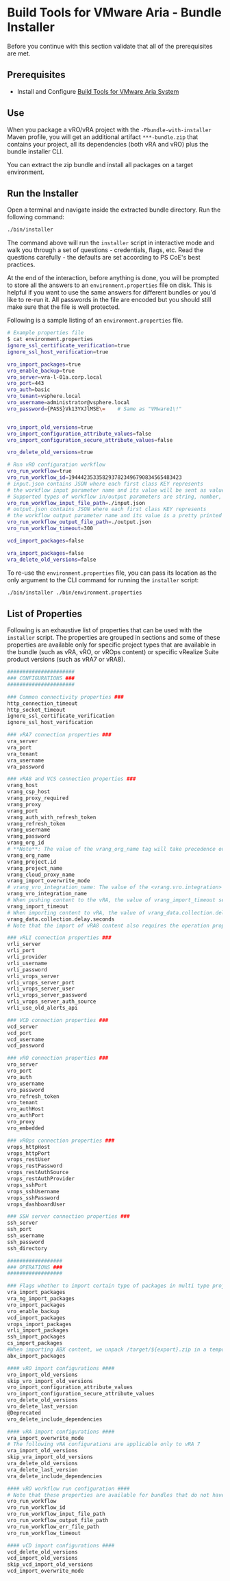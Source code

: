 # Build Tools for VMware Aria - Bundle Installer

Before you continue with this section validate that all of the prerequisites are met.
## Prerequisites
- Install and Configure [Build Tools for VMware Aria System](setup-workstation-maven.md)

## Use

When you package a vRO/vRA project with the ```-Pbundle-with-installer``` Maven profile, you will get an additional artifact ```***-bundle.zip``` that contains your project, all its dependencies (both vRA and vRO) plus the bundle installer CLI.

You can extract the zip bundle and install all packages on a target environment.

## Run the Installer
Open a terminal and navigate inside the extracted bundle directory. Run the following command:
```bash
./bin/installer
```
The command above will run the ```installer``` script in interactive mode and walk you through a set of questions - credentials, flags, etc. Read the questions carefully - the defaults are set according to PS CoE's best practices.

At the end of the interaction, before anything is done, you will be prompted to store all the answers to an ```environment.properties``` file on disk. This is helpful if you want to use the same answers for different bundles or you'd like to re-run it. All passwords in the file are encoded but you should still make sure that the file is well protected.

Following is a sample listing of an ```environment.properties``` file.
```bash
# Example properties file
$ cat environment.properties
ignore_ssl_certificate_verification=true
ignore_ssl_host_verification=true

vro_import_packages=true
vro_enable_backup=true
vro_server=vra-l-01a.corp.local
vro_port=443
vro_auth=basic
vro_tenant=vsphere.local
vro_username=administrator@vsphere.local
vro_password={PASS}Vk13YXJlMSE\=    # Same as "VMware1\!"


vro_import_old_versions=true
vro_import_configuration_attribute_values=false
vro_import_configuration_secure_attribute_values=false

vro_delete_old_versions=true

# Run vRO configuration workflow
vro_run_workflow=true
vro_run_workflow_id=1944423533582937823496790834565483423
# input.json contains JSON where each first class KEY represents 
# the workflow input parameter name and its value will be sent as value
# Supported types of workflow in/output parameters are string, number, boolean, Array/string
vro_run_workflow_input_file_path=./input.json
# output.json contains JSON where each first class KEY represents 
# the workflow output parameter name and its value is a pretty printed value as JSON 
vro_run_workflow_output_file_path=./output.json
vro_run_workflow_timeout=300

vcd_import_packages=false

vra_import_packages=false
vra_delete_old_versions=false
```

To re-use the ```environment.properties``` file, you can pass its location as the only argument to the CLI command for running the ```installer``` script:

```bash
./bin/installer ./bin/environment.properties
```
## List of Properties

Following is an exhaustive list of properties that can be used with the ```installer``` script. The properties are grouped in sections and some of these properties are available only for specific project types that are available in the bundle (such as vRA, vRO, or vROps content) or specific vRealize Suite product versions (such as vRA7 or vRA8).
```bash
######################
### CONFIGURATIONS ###
######################

### Common connectivity properties ###
http_connection_timeout
http_socket_timeout
ignore_ssl_certificate_verification
ignore_ssl_host_verification

### vRA7 connection properties ###
vra_server
vra_port
vra_tenant
vra_username
vra_password

### vRA8 and VCS connection properties ###
vrang_host
vrang_csp_host
vrang_proxy_required
vrang_proxy  
vrang_port
vrang_auth_with_refresh_token
vrang_refresh_token
vrang_username
vrang_password
vrang_org_id
# **Note**: The value of the vrang_org_name tag will take precedence over the value of the vrang_org_id tag in case both are present (either trough settings.xml or Installer) during filtering of the cloud accounts during pull action.
vrang_org_name
vrang_project.id
vrang_project_name
vrang_cloud_proxy_name
vrang_import_overwrite_mode
# vrang_vro_integration_name: The value of the <vrang.vro.integration> is used to change the integration endpoint of Workflow Content Sources and other resources that point to that type of integration. If the property is missing a default name "embedded-VRO" will be used. Additional info in ticket IAC-419
vrang_vro_integration_name
# When pushing content to the vRA, the value of vrang_import_timeout sets the timeout (in milliseconds) for the synchronization of the content source and VRA custom forms. It can be configure via both the settings.xml and installer configuration. Ticket: IAC-440
vrang_import_timeout
# When importing content to vRA, the value of vrang_data.collection.delay.seconds sets the timeout (in seconds) for the data collection of the vRO integration in vRA in order for the import of the vRA content that depends on vRO elements to succeed. Effectively, this property sets a wait time on the importing of vRA content.
vrang_data.collection.delay.seconds
# Note that the import of vRA8 content also requires the operation property "vrang_import_overwrite_mode".

### vRLI connection properties ###
vrli_server
vrli_port
vrli_provider
vrli_username
vrli_password
vrli_vrops_server
vrli_vrops_server_port
vrli_vrops_server_user
vrli_vrops_server_password
vrli_vrops_server_auth_source
vrli_use_old_alerts_api

### VCD connection properties ###
vcd_server
vcd_port
vcd_username
vcd_password

### vRO connection properties ###
vro_server
vro_port
vro_auth
vro_username
vro_password
vro_refresh_token
vro_tenant
vro_authHost
vro_authPort
vro_proxy
vro_embedded

### vROps connection properties ###
vrops_httpHost
vrops_httpPort
vrops_restUser
vrops_restPassword
vrops_restAuthSource
vrops_restAuthProvider
vrops_sshPort
vrops_sshUsername
vrops_sshPassword
vrops_dashboardUser

### SSH server connection properties ###
ssh_server
ssh_port
ssh_username
ssh_password
ssh_directory

##################
### OPERATIONS ###
##################

### Flags whether to import certain type of packages in multi type project ###
vra_import_packages
vra_ng_import_packages
vro_import_packages
vro_enable_backup
vcd_import_packages
vrops_import_packages
vrli_import_packages
ssh_import_packages
cs_import_packages
#When importing ABX content, we unpack /target/${export}.zip in a temporary folder and unpack all the abx modules then they are iteratively imported.  IAC-512
abx_import_packages

#### vRO import configurations ####
vro_import_old_versions
skip_vro_import_old_versions
vro_import_configuration_attribute_values
vro_import_configuration_secure_attribute_values
vro_delete_old_versions
vro_delete_last_version
@Deprecated
vro_delete_include_dependencies

#### vRA import configurations ####
vra_import_overwrite_mode
# The following vRA configurations are applicable only to vRA 7
vra_import_old_versions
skip_vra_import_old_versions
vra_delete_old_versions
vra_delete_last_version
vra_delete_include_dependencies

#### vRO workflow run configuration ####
# Note that these properties are available for bundles that do not have vRO content as well.
vro_run_workflow
vro_run_workflow_id
vro_run_workflow_input_file_path
vro_run_workflow_output_file_path
vro_run_workflow_err_file_path
vro_run_workflow_timeout

#### vCD import configurations ####
vcd_delete_old_versions
vcd_import_old_versions
skip_vcd_import_old_versions
vcd_import_overwrite_mode

```

